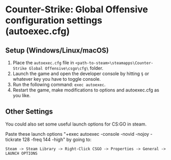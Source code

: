 # Counter-Strike: Global Offensive configuration settings (autoexec.cfg)

## Setup (Windows/Linux/macOS)

1. Place the `autoexec.cfg` file in `<path-to-steam>\steamapps\Counter-Strike Global Offensive\csgo\cfg\` folder.
2. Launch the game and open the developer console by hitting `§` or whatever key you have to toggle console.
3. Run the following command: `exec autoexec`.
4. Restart the game, make modifications to options and autoexec.cfg as you like.

## Other Settings

You could also set some useful launch options for CS:GO in steam.

Paste these launch options "+exec autoexec -console -novid -nojoy -tickrate 128 -freq 144 -high" by going to:

`Steam -> Steam Library -> Right-Click CSGO -> Properties -> General -> LAUNCH OPTIONS`
